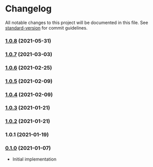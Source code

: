 # Changelog

All notable changes to this project will be documented in this file. See [standard-version](https://github.com/conventional-changelog/standard-version) for commit guidelines.

### [1.0.8](https://github.com/maidsafe/brb_dt_orswot/compare/v1.0.7...v1.0.8) (2021-05-31)

### [1.0.7](https://github.com/maidsafe/brb_dt_orswot/compare/v1.0.6...v1.0.7) (2021-03-03)

### [1.0.6](https://github.com/maidsafe/brb_dt_orswot/compare/v1.0.5...v1.0.6) (2021-02-25)

### [1.0.5](https://github.com/maidsafe/brb_dt_orswot/compare/v1.0.4...v1.0.5) (2021-02-09)

### [1.0.4](https://github.com/maidsafe/brb_dt_orswot/compare/v1.0.3...v1.0.4) (2021-02-09)

### [1.0.3](https://github.com/maidsafe/brb_dt_orswot/compare/v1.0.2...v1.0.3) (2021-01-21)

### [1.0.2](https://github.com/maidsafe/brb_dt_orswot/compare/v1.0.1...v1.0.2) (2021-01-21)

### 1.0.1 (2021-01-19)

### [0.1.0](https://github.com/maidsafe/sn_launch_tool/compare/v0.1.0...v0.1.0) (2021-01-07)
* Initial implementation
